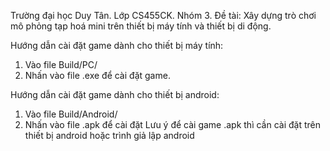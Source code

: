 Trường đại học Duy Tân.
Lớp CS455CK.
Nhóm 3.
Đề tài: Xây dựng trò chơi mô phỏng tạp hoá mini trên thiết bị máy tính và thiết bị di động.

Hướng dẫn cài đặt game dành cho thiết bị máy tính: 
1. Vào file Build/PC/
2. Nhấn vào file .exe để cài đặt game.

Hướng dẫn cài đặt game dành cho thiết bị android:
1. Vào file Build/Android/
2. Nhấn vào file .apk để cài đặt
Lưu ý để cài game .apk thì cần cài đặt trên thiết bị android hoặc trình giả lập android
